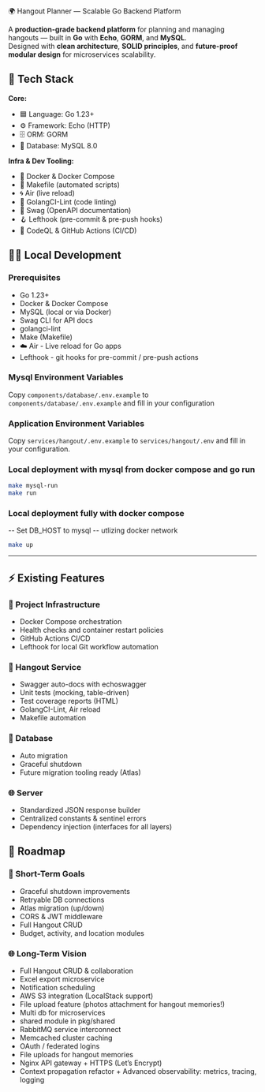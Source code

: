🌍 Hangout Planner — Scalable Go Backend Platform

A **production-grade backend platform** for planning and managing hangouts — built in **Go** with **Echo**, **GORM**, and **MySQL**.  
Designed with **clean architecture**, **SOLID principles**, and **future-proof modular design** for microservices scalability.

## 🚀 Tech Stack

**Core:**

- 🟦 Language: Go 1.23+
- ⚙️ Framework: Echo (HTTP)
- 🗄️ ORM: GORM
- 💾 Database: MySQL 8.0

**Infra & Dev Tooling:**

- 🐳 Docker & Docker Compose
- 🧰 Makefile (automated scripts)
- 🌀 Air (live reload)
- 🧹 GolangCI-Lint (code linting)
- 🧾 Swag (OpenAPI documentation)
- 🪝 Lefthook (pre-commit & pre-push hooks)
- 🧪 CodeQL & GitHub Actions (CI/CD)

## 🏃‍♂️ Local Development

### Prerequisites

- Go 1.23+
- Docker & Docker Compose
- MySQL (local or via Docker)
- Swag CLI for API docs
- golangci-lint
- Make (Makefile)
- ☁️ Air - Live reload for Go apps
- Lefthook - git hooks for pre-commit / pre-push actions

### Mysql Environment Variables

Copy `components/database/.env.example` to `components/database/.env.example` and fill in your configuration

### Application Environment Variables

Copy `services/hangout/.env.example` to `services/hangout/.env` and fill in your configuration.

### Local deployment with mysql from docker compose and go run

```sh
make mysql-run
make run
```

### Local deployment fully with docker compose

-- Set DB_HOST to mysql -- utlizing docker network

```sh
make up
```

---

## ⚡ Existing Features

### 🔧 Project Infrastructure

- Docker Compose orchestration
- Health checks and container restart policies
- GitHub Actions CI/CD
- Lefthook for local Git workflow automation

### 💬 Hangout Service

- Swagger auto-docs with echoswagger
- Unit tests (mocking, table-driven)
- Test coverage reports (HTML)
- GolangCI-Lint, Air reload
- Makefile automation

### 💾 Database

- Auto migration
- Graceful shutdown
- Future migration tooling ready (Atlas)

### 🌐 Server

- Standardized JSON response builder
- Centralized constants & sentinel errors
- Dependency injection (interfaces for all layers)

## 🧭 Roadmap

### 🧩 Short-Term Goals

- Graceful shutdown improvements
- Retryable DB connections
- Atlas migration (up/down)
- CORS & JWT middleware
- Full Hangout CRUD
- Budget, activity, and location modules

### 🌐 Long-Term Vision

- Full Hangout CRUD & collaboration
- Excel export microservice
- Notification scheduling
- AWS S3 integration (LocalStack support)
- File upload feature (photos attachment for hangout memories!)
- Multi db for microservices
- shared module in pkg/shared
- RabbitMQ service interconnect
- Memcached cluster caching
- OAuth / federated logins
- File uploads for hangout memories
- Nginx API gateway + HTTPS (Let’s Encrypt)
- Context propagation refactor + Advanced observability: metrics, tracing, logging

